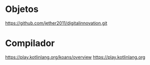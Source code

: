 # Objetos
https://github.com/jether2011/digitalinnovation.git
# Compilador
https://play.kotlinlang.org/koans/overview
https://play.kotlinlang.org
